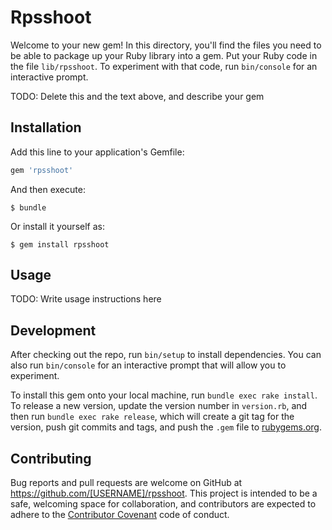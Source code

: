 # Rpsshoot

Welcome to your new gem! In this directory, you'll find the files you need to be able to package up your Ruby library into a gem. Put your Ruby code in the file `lib/rpsshoot`. To experiment with that code, run `bin/console` for an interactive prompt.

TODO: Delete this and the text above, and describe your gem

## Installation

Add this line to your application's Gemfile:

```ruby
gem 'rpsshoot'
```

And then execute:

    $ bundle

Or install it yourself as:

    $ gem install rpsshoot

## Usage

TODO: Write usage instructions here

## Development

After checking out the repo, run `bin/setup` to install dependencies. You can also run `bin/console` for an interactive prompt that will allow you to experiment.

To install this gem onto your local machine, run `bundle exec rake install`. To release a new version, update the version number in `version.rb`, and then run `bundle exec rake release`, which will create a git tag for the version, push git commits and tags, and push the `.gem` file to [rubygems.org](https://rubygems.org).

## Contributing

Bug reports and pull requests are welcome on GitHub at https://github.com/[USERNAME]/rpsshoot. This project is intended to be a safe, welcoming space for collaboration, and contributors are expected to adhere to the [Contributor Covenant](http://contributor-covenant.org) code of conduct.

